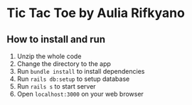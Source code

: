 
# Tic Tac Toe by Aulia Rifkyano

## How to install and run

1. Unzip the whole code
2. Change the directory to the app
3. Run `bundle install` to install dependencies
4. Run `rails db:setup` to setup database
5. Run `rails s` to start server
6. Open `localhost:3000` on your web browser


